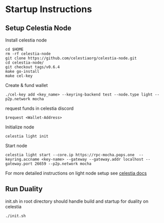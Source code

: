 # Startup Instructions

## Setup Celestia Node

Install celestia node 

```
cd $HOME 
rm -rf celestia-node 
git clone https://github.com/celestiaorg/celestia-node.git 
cd celestia-node/ 
git checkout tags/v0.6.4 
make go-install 
make cel-key 
```

Create & fund wallet

```
./cel-key add <key_name> --keyring-backend test --node.type light --p2p.network mocha

```

request funds in celestia discord 

```$request <Wallet-Address>```

Initialize node 

```celestia light init ```



Start node


```
celestia light start --core.ip https://rpc-mocha.pops.one  --keyring.accname <key-name> --gateway --gateway.addr localhost --gateway.port 26659 --p2p.network mocha

```

For more detailed instructions on light node setup see [celestia docs](https://docs.celestia.org/nodes/light-node/)

## Run Duality 

init.sh in root directory should handle build and startup for duality on celestia 

```./init.sh```
